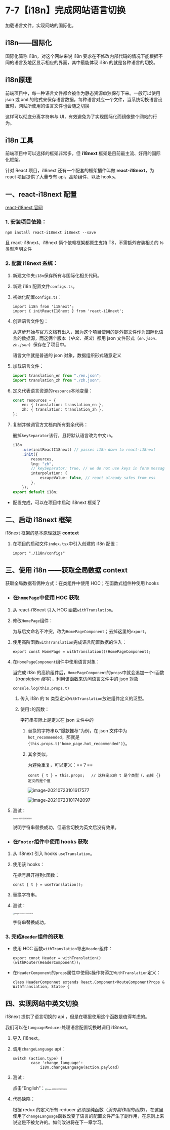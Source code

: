 # 7-7【i18n】完成网站语言切换

加载语言文件，实现网站的国际化。



## i18n——国际化

国际化简称 i18n，对这个网站来说 i18n 要求在不修改内部代码的情况下能根据不同的语言及地区显示相应的界面，其中最能体现 i18n 的就是各种语言的切换。



## i18n原理

前端项目中，每一种语言文件都会被作为静态资源单独保存下来。一般可以使用 json 或 xml 的格式来保存语言数据，每种语言对应一个文件，当系统切换语言设置时，网站所使用的语言文件也会随之切换

这样可以彻底分离字符串与 UI，有效避免为了实现国际化而镜像整个网站的行为。



## i18n 工具

前端项目中可以选择的框架非常多，但 **i18next** 框架是目前最主流、好用的国际化框架。

针对 React 项目，i18next 还有一个配套的框架插件叫做 **react-i18next**，为 react 项目提供了大量专有 api，高阶组件、以及 hooks。



## 一、react-i18next 配置

[react-i18next 官网](https://react.i18next.com/guides/quick-start)

### 1. 安装项目依赖：

```tsx
npm install react-i18next i18next --save
```

且 react-i18next、i18next 俩个依赖框架都原生支持 TS，不需额外安装相关的 ts 类型声明文件

### 2. 配置 i18next 系统：

1. 新建文件夹`i18n`保存所有与国际化相关代码。

2. 新建 i18n 配置文件`configs.ts`。

3. 初始化配置`configs.ts`：

    ```tsx
    import i18n from 'i18next';
    import { initReactI18next } from 'react-i18next';
    ```

4. 创建语言文件包：

    从这步开始与官方文档有出入，因为这个项目使用的是外部文件作为国际化语言的数据源，而这俩个版本（*中文、英文*）都用 json 文件形式（*`en.json`、`zh.json`*）保存在了项目中。

    语言文件就是普通的 json 对象，数据组织形式随意定义

5. 加载语言文件：

    ```typescript
    import translation_en from "./en.json";
    import translation_zh from "./zh.json";
    ```

6. 定义代表语言资源的`resource`本地变量：

    ```typescript
    const resources = {
    	en: { translation: translation_en },
    	zh: { translation: translation_zh },
    };
    ```

7. 复制并微调官方文档内所有剩余代码：

    删掉`keySeparator`该行，且将默认语言改为中文`zh`。

    ```typescript
    i18n
    	.use(initReactI18next) // passes i18n down to react-i18next
    	.init({
    		resources,
    		lng: "zh",
    		// keySeparator: true, // we do not use keys in form messages.welcome
    		interpolation: {
    			escapeValue: false, // react already safes from xss
    		},
    	});
    export default i18n;
    ```



+ 配置完成，可以在项目中启动 i18next 框架了



## 二、启动 i18next 框架

i18next 框架的基本原理就是 **context**

1. 在项目的启动文件`index.tsx`中引入创建的 i18n 配置：

    ```tsx
    import "./i18n/configs"
    ```



## 三、使用 i18n ——获取全局数据 context

获取全局数据有俩种方式：在类组件中使用 HOC；在函数式组件种使用 hooks



+ ### 在`homePage`中使用 HOC 获取

1. 从 react-i18next 引入 HOC 函数`withTranslation`。

2. 修改`HomePage`组件：

    为与后文命名不冲突，改为`HomePageComponent`；去掉这里的`export`。

3. 使用高阶函数`withTranslation`完成语言配置数据的注入：

    ```tsx
    export const HomePage = withTranslation()(HomePageComponent);
    ```

4. 在`HomePageComponent`组件中使用语言对象：

    当完成 i18n 的高阶组件后，`HomePageComponent`的`props`中就会追加一个`t`函数（*translation 缩写*），利用该函数来访问语言文件中的 json 对象

    ```tsx
    console.log(this.props.t)
    ```

    1. 传入 i18n 的 ts 类型定义`WithTranslation`放进组件定义的泛型。

    2. 使用`t`的函数：

        字符串实际上是定义在 json 文件中的

        1. 替换的字符串以“爆款推荐”为例，在 json 文件中为`hot_recommended`，那就是`{this.props.t('home_page.hot_recommended')}`。

        2. 其余类似。

            为避免重复，可以定义：==？==

            ```tsx
            const { t } = this.props;	// 这样定义的 t 是个类型（，去掉 {} 定义的是个值
            ```

            ![image-20210723101617577](https://i.loli.net/2021/07/23/geWsuofZLwMXG96.png)

            ![image-20210723101742097](https://i.loli.net/2021/07/23/jPBF6MSGfA9QtaY.png)

5. 测试：

    <img src="https://i.loli.net/2021/07/23/TMsJ9jWzCP4KriR.png" alt="image-20210723102931583" style="zoom:30%;" />

    说明字符串替换成功，但语言切换为英文后没有效果。



+ ### 在`Footer`组件中使用 hooks 获取

1. 从 i18next 引入 hooks `useTranslation`。

2. 使用该 hooks：

    花括号展开得到`t`函数：

    ```tsx
    const { t } = useTranslation();
    ```

3. 替换字符串。

4. 测试：

    <img src="https://i.loli.net/2021/07/23/1SeDEWMolhU6V8K.png" alt="image-20210723104151516" style="zoom:33%;" />

    字符串替换成功。



### 3. 完成`Header`组件的获取

+ 使用 HOC 函数`withTranslation`导出`Header`组件：

    ```tsx
    export const Header = withTranslation()(withRouter(HeaderComponent));
    ```

+ 在`HeaderComponent`的`props`属性中使用`&`操作符添加`WithTranslation`定义：

    ```tsx
    class HeaderComponnet extends React.Component<RouteComponentProps & WithTranslation, State> {
    ```



## 四、实现网站中英文切换

i18next 提供了语言切换的 api ，但是在哪里使用这个函数是值得考虑的。

我们可以在`languageReducer`处理语言配置切换时调用 i18next。

1. 导入 i18next。

2. 调用`changeLanguage` api：

    ```tsx
    switch (action.type) {
            case 'change_language':
                i18n.changeLanguage(action.payload)
    ```

3. 测试：

    点击“English”：<img src="https://i.loli.net/2021/07/23/q8W9SbyrodYPxZH.png" alt="image-20210723110512923" style="zoom:35%;" />

4. 代码缺陷：

    根据 redux 的定义所有 reducer 必须是纯函数（*没有副作用的函数*），在这里使用了`changeLanguage`函数改变了语言的配置文件产生了副作用，在原则上来说这是不被允许的。如何改进将在下一章学习。
